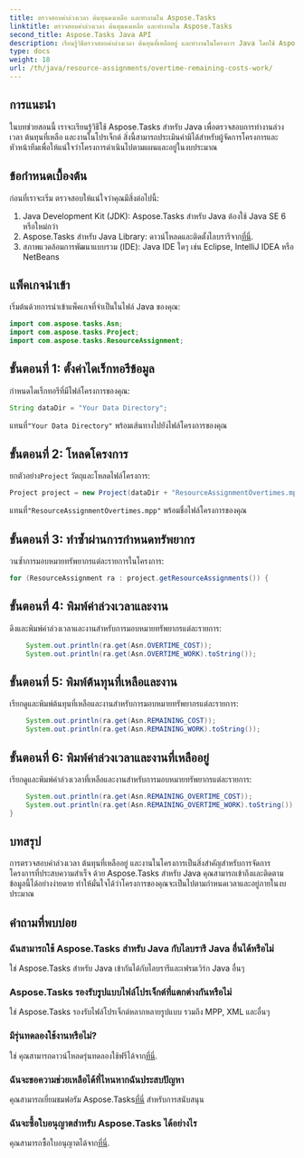 ```yaml
---
title: ตรวจสอบค่าล่วงเวลา ต้นทุนคงเหลือ และทำงานใน Aspose.Tasks
linktitle: ตรวจสอบค่าล่วงเวลา ต้นทุนคงเหลือ และทำงานใน Aspose.Tasks
second_title: Aspose.Tasks Java API
description: เรียนรู้วิธีตรวจสอบค่าล่วงเวลา ต้นทุนที่เหลืออยู่ และทำงานในโครงการ Java โดยใช้ Aspose.Tasks ขั้นตอนง่ายๆ เพื่อการจัดการโครงการอย่างมีประสิทธิภาพ
type: docs
weight: 18
url: /th/java/resource-assignments/overtime-remaining-costs-work/
---
```

## การแนะนำ
ในบทช่วยสอนนี้ เราจะเรียนรู้วิธีใช้ Aspose.Tasks สำหรับ Java เพื่อตรวจสอบการทำงานล่วงเวลา ต้นทุนที่เหลือ และงานในโปรเจ็กต์ สิ่งนี้สามารถประเมินค่ามิได้สำหรับผู้จัดการโครงการและหัวหน้าทีมเพื่อให้แน่ใจว่าโครงการดำเนินไปตามแผนและอยู่ในงบประมาณ
## ข้อกำหนดเบื้องต้น
ก่อนที่เราจะเริ่ม ตรวจสอบให้แน่ใจว่าคุณมีสิ่งต่อไปนี้:
1. Java Development Kit (JDK): Aspose.Tasks สำหรับ Java ต้องใช้ Java SE 6 หรือใหม่กว่า
2.  Aspose.Tasks สำหรับ Java Library: ดาวน์โหลดและติดตั้งไลบรารีจาก[ที่นี่](https://releases.aspose.com/tasks/java/).
3. สภาพแวดล้อมการพัฒนาแบบรวม (IDE): Java IDE ใดๆ เช่น Eclipse, IntelliJ IDEA หรือ NetBeans

## แพ็คเกจนำเข้า
เริ่มต้นด้วยการนำเข้าแพ็คเกจที่จำเป็นในไฟล์ Java ของคุณ:
```java
import com.aspose.tasks.Asn;
import com.aspose.tasks.Project;
import com.aspose.tasks.ResourceAssignment;
```

## ขั้นตอนที่ 1: ตั้งค่าไดเร็กทอรีข้อมูล
กำหนดไดเร็กทอรีที่มีไฟล์โครงการของคุณ:
```java
String dataDir = "Your Data Directory";
```
 แทนที่`"Your Data Directory"` พร้อมเส้นทางไปยังไฟล์โครงการของคุณ
## ขั้นตอนที่ 2: โหลดโครงการ
 ยกตัวอย่าง`Project` วัตถุและโหลดไฟล์โครงการ:
```java
Project project = new Project(dataDir + "ResourceAssignmentOvertimes.mpp");
```
 แทนที่`"ResourceAssignmentOvertimes.mpp"` พร้อมชื่อไฟล์โครงการของคุณ
## ขั้นตอนที่ 3: ทำซ้ำผ่านการกำหนดทรัพยากร
วนซ้ำการมอบหมายทรัพยากรแต่ละรายการในโครงการ:
```java
for (ResourceAssignment ra : project.getResourceAssignments()) {
```
## ขั้นตอนที่ 4: พิมพ์ค่าล่วงเวลาและงาน
ดึงและพิมพ์ค่าล่วงเวลาและงานสำหรับการมอบหมายทรัพยากรแต่ละรายการ:
```java
    System.out.println(ra.get(Asn.OVERTIME_COST));
    System.out.println(ra.get(Asn.OVERTIME_WORK).toString());
```
## ขั้นตอนที่ 5: พิมพ์ต้นทุนที่เหลือและงาน
เรียกดูและพิมพ์ต้นทุนที่เหลือและงานสำหรับการมอบหมายทรัพยากรแต่ละรายการ:
```java
    System.out.println(ra.get(Asn.REMAINING_COST));
    System.out.println(ra.get(Asn.REMAINING_WORK).toString());
```
## ขั้นตอนที่ 6: พิมพ์ค่าล่วงเวลาและงานที่เหลืออยู่
เรียกดูและพิมพ์ค่าล่วงเวลาที่เหลือและงานสำหรับการมอบหมายทรัพยากรแต่ละรายการ:
```java
    System.out.println(ra.get(Asn.REMAINING_OVERTIME_COST));
    System.out.println(ra.get(Asn.REMAINING_OVERTIME_WORK).toString());
}
```

## บทสรุป
การตรวจสอบค่าล่วงเวลา ต้นทุนที่เหลืออยู่ และงานในโครงการเป็นสิ่งสำคัญสำหรับการจัดการโครงการที่ประสบความสำเร็จ ด้วย Aspose.Tasks สำหรับ Java คุณสามารถเข้าถึงและติดตามข้อมูลนี้ได้อย่างง่ายดาย ทำให้มั่นใจได้ว่าโครงการของคุณจะเป็นไปตามกำหนดเวลาและอยู่ภายในงบประมาณ
## คำถามที่พบบ่อย
### ฉันสามารถใช้ Aspose.Tasks สำหรับ Java กับไลบรารี Java อื่นได้หรือไม่
ใช่ Aspose.Tasks สำหรับ Java เข้ากันได้กับไลบรารีและเฟรมเวิร์ก Java อื่นๆ
### Aspose.Tasks รองรับรูปแบบไฟล์โปรเจ็กต์ที่แตกต่างกันหรือไม่
ใช่ Aspose.Tasks รองรับไฟล์โปรเจ็กต์หลากหลายรูปแบบ รวมถึง MPP, XML และอื่นๆ
### มีรุ่นทดลองใช้งานหรือไม่?
 ใช่ คุณสามารถดาวน์โหลดรุ่นทดลองใช้ฟรีได้จาก[ที่นี่](https://releases.aspose.com/).
### ฉันจะขอความช่วยเหลือได้ที่ไหนหากฉันประสบปัญหา
 คุณสามารถเยี่ยมชมฟอรัม Aspose.Tasks[ที่นี่](https://forum.aspose.com/c/tasks/15) สำหรับการสนับสนุน
### ฉันจะซื้อใบอนุญาตสำหรับ Aspose.Tasks ได้อย่างไร
 คุณสามารถซื้อใบอนุญาตได้จาก[ที่นี่](https://purchase.aspose.com/buy).